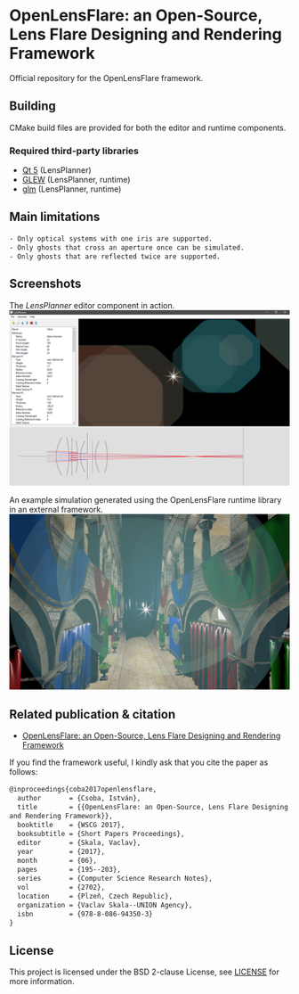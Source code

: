 # OpenLensFlare: an Open-Source, Lens Flare Designing and Rendering Framework

Official repository for the OpenLensFlare framework.

## Building

CMake build files are provided for both the editor and runtime components.

### Required third-party libraries

- [Qt 5](https://www.qt.io/) (LensPlanner)
- [GLEW](https://glew.sourceforge.net/) (LensPlanner, runtime)
- [glm](https://glm.g-truc.net/) (LensPlanner, runtime)

## Main limitations

    - Only optical systems with one iris are supported.
    - Only ghosts that cross an aperture once can be simulated.
    - Only ghosts that are reflected twice are supported.

## Screenshots

The *LensPlanner* editor component in action.
![Editor](Docs/editor_with_render.png)

An example simulation generated using the OpenLensFlare runtime library in an external framework.
![Render](Docs/render.png)

## Related publication & citation

- [OpenLensFlare: an Open-Source, Lens Flare Designing and Rendering Framework](https://core.ac.uk/download/pdf/295592402.pdf)

If you find the framework useful, I kindly ask that you cite the paper as follows:

```
@inproceedings{coba2017openlensflare,
  author       = {Csoba, István},
  title        = {{OpenLensFlare: an Open-Source, Lens Flare Designing and Rendering Framework}},
  booktitle    = {WSCG 2017},
  booksubtitle = {Short Papers Proceedings},
  editor       = {Skala, Vaclav},
  year         = {2017},
  month        = {06},
  pages        = {195--203},
  series       = {Computer Science Research Notes},
  vol          = {2702},
  location     = {Plzeň, Czech Republic},
  organization = {Vaclav Skala--UNION Agency},
  isbn         = {978-8-086-94350-3}
}
```

## License

This project is licensed under the BSD 2-clause License, see [LICENSE](LICENSE) for more information.